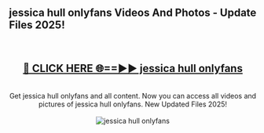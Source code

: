<h2>jessica hull onlyfans Videos And Photos - Update Files 2025!</h2>
<br>
<div align="center">
<h2><a href="https://linkcuts.com/hfmhzwbr" rel="nofollow">🔴 CLICK HERE 🌐==►► jessica hull onlyfans</a></h2>
<br>
Get jessica hull onlyfans and all content. Now you can access all videos and pictures of jessica hull onlyfans. New Updated Files 2025!
<br>
<br>
<a href="https://linkcuts.com/hfmhzwbr" rel="nofollow" data-target="animated-image.originalLink"><img src="https://i.ibb.co.com/WyWwxjT/player-gif2.gif" alt="jessica hull onlyfans" style="max-width: 100%; display: inline-block;" data-target="animated-image.originalImage"></a>
</div>
<br>
